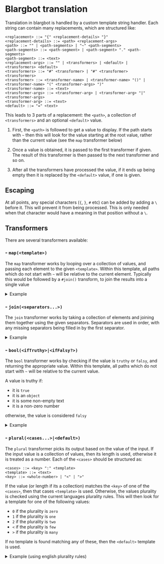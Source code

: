 # Blargbot translation

Translation in blargbot is handled by a custom template string handler. Each string can contain many replacements, which are structured like:

```bnf
<replacement> ::= "{" <replacement-details> "}"
<replacement-details> ::= <path> <replacement-args>
<path> ::= "" | <path-segments> | "~" <path-segments>
<path-segments> ::= <path-segment> | <path-segment> "." <path-segments>
<path-segment> ::= <text>
<replacement-args> ::= "" | <transformers> | <default> | <transformers> <default>
<transformers> ::= "#" <transformer> | "#" <transformer> <transformers>
<transformer> ::= <transformer-name> | <transformer-name> "()" | <transformer-name> "(" <transformer-args> ")"
<transformer-name> ::= <text>
<transformer-args> ::= <transformer-arg> | <transformer-arg> "|" <transformer-args>
<transformer-arg> ::= <text>
<default> ::= "=" <text>
```

This leads to 3 parts of a replacement: the `<path>`, a collection of `<transformers>` and an optional `<default>` value.

1. First, the `<path>` is followed to get a value to display. If the path starts with `~` then this will look for the value starting at the root value, rather than the current value (see the `map` transformer below)

2. Once a value is obtained, it is passed to the first transformer if given. The result of this transformer is then passed to the next transformer and so on.

3. After all the transformers have processed the value, if it ends up being empty then it is replaced by the `<default>` value, if one is given.

## Escaping

At all points, any special characters (`{`, `}`, `#` etc) can be added by adding a `\` before it. This will prevent it from being processed. This is only needed when that character would have a meaning in that position without a `\`.

## Transformers

There are several transformers available:

### - `map(<template>)`

The `map` transformer works by looping over a collection of values, and passing each element to the given `<template>`. Within this template, all paths which do not start with `~` will be relative to the current element. Typically this would be followed by a `#join()` transform, to join the results into a single value

<details>
  <summary>Example</summary>

  ```txt
  {values#map(`{name}`)#join()}
  ```

  applied to

  ```json
  {  
      "values": [
          { "name": "value1" },
          { "name": "value2" },
          { "name": "value3" },
      ]
  }
  ```

  would produce

  ```txt
  `value1``value2``value3`
  ```

</details>

### - `join(<separators...>)`

The `join` transformer works by taking a collection of elements and joining them together using the given separators. Separators are used in order, with any missing separators being filled in by the first separator.

<details>
  <summary>Example</summary>

  ```txt
  {values#join(a|b|c)}
  {values#join(, | or )}
  {values#join(, |, and )}
  ```

  applied to

  ```json
  {  
      "values": [1,2,3,4,5,6,7,8]
  }
  ```

  would produce

  ```txt
  1a2a3a4a5a6b7c8
  1, 2, 3, 4, 5, 6, 7 or 8
  1, 2, 3, 4, 5, 6, 7, and 8
  ```

</details>

### - `bool(<ifTruthy>|<ifFalsy?>)`

The `bool` transformer works by checking if the value is `truthy` or `falsy`, and returning the appropriate value. Within this template, all paths which do not start with `~` will be relative to the current value.

A value is truthy if:

- it is `true`
- it is an `object`
- it is some non-empty text
- it is a non-zero number

otherwise, the value is considered `falsy`

<details>
  <summary>Example</summary>

  ```txt
  value 1 {value1#bool(is truthy|is falsy)}
  value 2 {value2#bool(is truthy|is falsy)}
  ```

  applied to

  ```json
  {  
      "value1": "some text",
      "value2": 0
  }
  ```

  would produce

  ```txt
  value 1 is truthy
  value 2 is falsy
  ```

</details>

### - `plural(<cases...>|<default>)`

The `plural` transformer picks its output based on the value of the input. If the input value is a collection of values, then its length is used, otherwise it is treated as a number. Each of the `<cases>` should be structured as: 

```bnf
<cases> ::= <key> ":" <template>
<template> ::= <text>
<key> ::= <whole-number> | "<" | ">"
```

If the value (or length if its a collection) matches the `<key>` of one of the `<cases>`, then that cases `<template>` is used. Otherwise, the values plurality is checked using the current languages plurality rules. This will then look for a template for one of the following values:

- `0` if the plurality is `zero`
- `1` if the plurality is `one`
- `2` if the plurality is `two`
- `<` if the plurality is `few`
- `>` if the plurality is `many`

If no template is found matching any of these, then the `<default>` template is used.

<details>
  <summary>Example (using english plurality rules)</summary>

  ```txt
  {value1#plural(0:{} = None|1:{} = A single|{} = Many)}
  {value2#plural(0:{} = None|1:{} = A single|{} = Many)}
  {value3#plural(0:{} = None|1:{} = A single|{} = Many)}
  ```

  applied to

  ```json
  {  
      "value1": 0,
      "value2": 1,
      "value3": 2,
  }
  ```

  would produce

  ```txt
  0 = None
  1 = A single
  2 = Many
  ```

</details>

